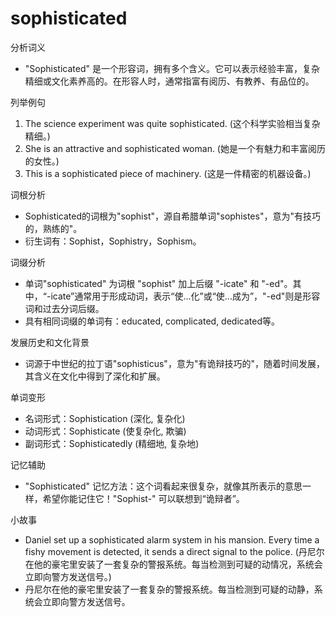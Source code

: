 # sophisticated

分析词义

  

*   "Sophisticated" 是一个形容词，拥有多个含义。它可以表示经验丰富，复杂精细或文化素养高的。在形容人时，通常指富有阅历、有教养、有品位的。

  

列举例句

  

1.  The science experiment was quite sophisticated. (这个科学实验相当复杂精细。)
2.  She is an attractive and sophisticated woman. (她是一个有魅力和丰富阅历的女性。)
3.  This is a sophisticated piece of machinery. (这是一件精密的机器设备。)

  

词根分析

  

*   Sophisticated的词根为"sophist"，源自希腊单词"sophistes"，意为"有技巧的，熟练的"。
*   衍生词有：Sophist，Sophistry，Sophism。

  

词缀分析

  

*   单词"sophisticated" 为词根 "sophist" 加上后缀 "-icate" 和 "-ed"。其中，“-icate”通常用于形成动词，表示“使...化”或“使...成为”，"-ed"则是形容词和过去分词后缀。
*   具有相同词缀的单词有：educated, complicated, dedicated等。

  

发展历史和文化背景

  

*   词源于中世纪的拉丁语"sophisticus"，意为"有诡辩技巧的"，随着时间发展，其含义在文化中得到了深化和扩展。

  

单词变形

  

*   名词形式：Sophistication (深化, 复杂化)
*   动词形式：Sophisticate (使复杂化, 欺骗)
*   副词形式：Sophisticatedly (精细地, 复杂地)

  

记忆辅助

  

*   "Sophisticated" 记忆方法：这个词看起来很复杂，就像其所表示的意思一样，希望你能记住它！"Sophist-" 可以联想到“诡辩者”。

  

小故事

  

*   Daniel set up a sophisticated alarm system in his mansion. Every time a fishy movement is detected, it sends a direct signal to the police. (丹尼尔在他的豪宅里安装了一套复杂的警报系统。每当检测到可疑的动情况，系统会立即向警方发送信号。)
*   丹尼尔在他的豪宅里安装了一套复杂的警报系统。每当检测到可疑的动静，系统会立即向警方发送信号。
